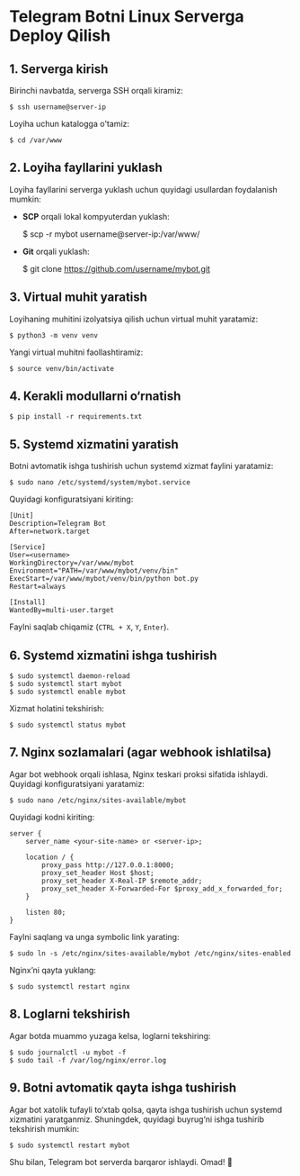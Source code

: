 # Telegram Botni Linux Serverga Deploy Qilish

## 1. Serverga kirish
Birinchi navbatda, serverga SSH orqali kiramiz:

    $ ssh username@server-ip

Loyiha uchun katalogga o'tamiz:

    $ cd /var/www

## 2. Loyiha fayllarini yuklash
Loyiha fayllarini serverga yuklash uchun quyidagi usullardan foydalanish mumkin:
- **SCP** orqali lokal kompyuterdan yuklash:

    $ scp -r mybot username@server-ip:/var/www/

- **Git** orqali yuklash:

    $ git clone https://github.com/username/mybot.git

## 3. Virtual muhit yaratish
Loyihaning muhitini izolyatsiya qilish uchun virtual muhit yaratamiz:

    $ python3 -m venv venv

Yangi virtual muhitni faollashtiramiz:

    $ source venv/bin/activate

## 4. Kerakli modullarni o‘rnatish

    $ pip install -r requirements.txt

## 5. Systemd xizmatini yaratish
Botni avtomatik ishga tushirish uchun systemd xizmat faylini yaratamiz:

    $ sudo nano /etc/systemd/system/mybot.service

Quyidagi konfiguratsiyani kiriting:

    [Unit]
    Description=Telegram Bot
    After=network.target

    [Service]
    User=<username>
    WorkingDirectory=/var/www/mybot
    Environment="PATH=/var/www/mybot/venv/bin"
    ExecStart=/var/www/mybot/venv/bin/python bot.py
    Restart=always

    [Install]
    WantedBy=multi-user.target

Faylni saqlab chiqamiz (`CTRL + X`, `Y`, `Enter`).

## 6. Systemd xizmatini ishga tushirish

    $ sudo systemctl daemon-reload
    $ sudo systemctl start mybot
    $ sudo systemctl enable mybot

Xizmat holatini tekshirish:

    $ sudo systemctl status mybot

## 7. Nginx sozlamalari (agar webhook ishlatilsa)
Agar bot webhook orqali ishlasa, Nginx teskari proksi sifatida ishlaydi. Quyidagi konfiguratsiyani yaratamiz:

    $ sudo nano /etc/nginx/sites-available/mybot

Quyidagi kodni kiriting:

    server {
        server_name <your-site-name> or <server-ip>;

        location / {
            proxy_pass http://127.0.0.1:8000;
            proxy_set_header Host $host;
            proxy_set_header X-Real-IP $remote_addr;
            proxy_set_header X-Forwarded-For $proxy_add_x_forwarded_for;
        }

        listen 80;
    }

Faylni saqlang va unga symbolic link yarating:

    $ sudo ln -s /etc/nginx/sites-available/mybot /etc/nginx/sites-enabled

Nginx’ni qayta yuklang:

    $ sudo systemctl restart nginx

## 8. Loglarni tekshirish
Agar botda muammo yuzaga kelsa, loglarni tekshiring:

    $ sudo journalctl -u mybot -f
    $ sudo tail -f /var/log/nginx/error.log

## 9. Botni avtomatik qayta ishga tushirish
Agar bot xatolik tufayli to‘xtab qolsa, qayta ishga tushirish uchun systemd xizmatini yaratganmiz.
Shuningdek, quyidagi buyrug‘ni ishga tushirib tekshirish mumkin:

    $ sudo systemctl restart mybot

Shu bilan, Telegram bot serverda barqaror ishlaydi. Omad! 🚀

